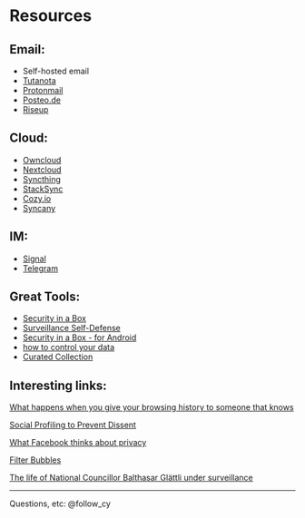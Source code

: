 Resources
=========



## Email:

- Self-hosted email
- [Tutanota](https://tutanota.com/pricing)
- [Protonmail](https://protonmail.com/pricing)
- [Posteo.de](https://posteo.de/de)
- [Riseup](https://riseup.net)


## Cloud: 

- [Owncloud](https://owncloud.com/)
- [Nextcloud](https://nextcloud.com/)
- [Syncthing](https://syncthing.net/)
- [StackSync](http://stacksync.org/)
- [Cozy.io](https://cozy.io/en/)
- [Syncany](https://www.syncany.org/)

## IM:

- [Signal](https://whispersystems.org/)
- [Telegram](https://telegram.org/)


## Great Tools:

- [Security in a Box](https://securityinabox.org/en/tools/)
- [Surveillance Self-Defense](https://ssd.eff.org/)
- [Security in a Box - for Android](https://securityinabox.org/en/android/)
- [how to control your data](https://myshadow.org/increase-your-privacy)
- [Curated Collection](https://ononymous.org/)


## Interesting links:

[What happens when you give your browsing history to someone that knows](https://labs.rs/en/browsing-histories/)

[Social Profiling to Prevent Dissent](http://www.defenseone.com/technology/2016/03/thanks-america-china-aims-tech-dissent/126491/)

[What Facebook thinks about privacy](https://www.theguardian.com/technology/2010/jan/11/facebook-privacy)

[Filter Bubbles](https://www.ted.com/talks/eli_pariser_beware_online_filter_bubbles)

[The life of National Councillor Balthasar Glättli under surveillance](https://www.digitale-gesellschaft.ch/dr.html)

---

Questions, etc: @follow_cy


